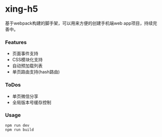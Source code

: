 # xing-h5
基于webpack构建的脚手架，可以用来方便的创建手机端web app项目，持续完善中。

### Features
* 页面事件支持
* CSS模块化支持
* 自动预加载列表
* 单页路由支持(hash路由)

### ToDos
* 单页微信分享
* 全局版本号缓存控制

### Usage
```
npm run dev
npm run build 
```
